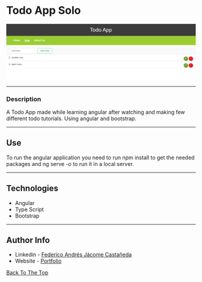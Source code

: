 # Todo App Solo

![Project Image](./main_img.png)

---

### Description
A Todo App made while learning angular after watching and making  few different todo tutorials. Using angular and bootstrap.


---

## Use

To run the angular application you need to run npm install to get the needed packages and ng serve -o to run it in a local server.

---

## Technologies

- Angular
- Type Script
- Bootstrap

---
## Author Info

- Linkedin - [Federico Andrés Jácome Castañeda](https://www.linkedin.com/in/federicojacome/)
- Website - [Portfolio](https://federocky.github.io/PersonalWeb/)

[Back To The Top](#read-me-template)
